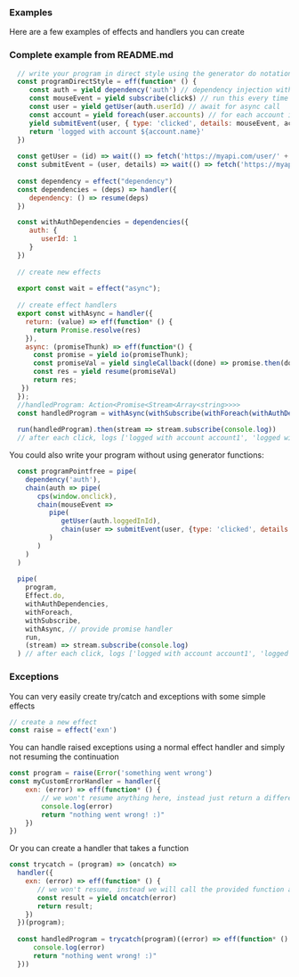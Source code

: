 ### Examples
Here are a few examples of effects and handlers you can create

### Complete example from README.md

```javascript
  // write your program in direct style using the generator do notation
  const programDirectStyle = eff(function* () {
     const auth = yield dependency('auth') // dependency injection with a simple handler
     const mouseEvent = yield subscribe(click$) // run this every time the stream gets a new item
     const user = yield getUser(auth.userId) // await for async call
     const account = yield foreach(user.accounts) // for each account in the users list of accounts
     yield submitEvent(user, { type: 'clicked', details: mouseEvent, account }) // await for async call
     return 'logged with account ${account.name}'
  })
  
  const getUser = (id) => wait(() => fetch('https://myapi.com/user/' + id))
  const submitEvent = (user, details) => wait(() => fetch('https://myapi.com/event/', { method: 'POST', body: JSON.stringify(details) }))
  
  const dependency = effect("dependency")
  const dependencies = (deps) => handler({
     dependency: () => resume(deps)
  })

  const withAuthDependencies = dependencies({
     auth: {
        userId: 1  
     }
  })
  
  // create new effects
  
  export const wait = effect("async");
  
  // create effect handlers  
  export const withAsync = handler({
    return: (value) => eff(function* () {
      return Promise.resolve(res)
    }),
    async: (promiseThunk) => eff(function*() {
      const promise = yield io(promiseThunk);
      const promiseVal = yield singleCallback((done) => promise.then(done))
      const res = yield resume(promiseVal)
      return res;
   })
  });
  //handledProgram: Action<Promise<Stream<Array<string>>>>
  const handledProgram = withAsync(withSubscribe(withForeach(withAuthDependencies(program))))
   
  run(handledProgram).then(stream => stream.subscribe(console.log))
  // after each click, logs ['logged with account account1', 'logged with account account2', ...] 
```
You could also write your program without using generator functions:
```javascript
  const programPointfree = pipe(
    dependency('auth'),
    chain(auth => pipe(
       cps(window.onclick), 
       chain(mouseEvent => 
          pipe(
             getUser(auth.loggedInId),
             chain(user => submitEvent(user, {type: 'clicked', details: mouseEvent}))
          )
       )
    )
  )    
  
  pipe(
    program,
    Effect.do,
    withAuthDependencies,
    withForeach,
    withSubscribe, 
    withAsync, // provide promise handler
    run,
    (stream) => stream.subscribe(console.log)
  ) // after each click, logs ['logged with account account1', 'logged with account account2', ...] 
```


### Exceptions
You can very easily create try/catch and exceptions with some simple effects
```javascript
// create a new effect
const raise = effect('exn')
```
You can handle raised exceptions using a normal effect handler and simply not resuming the continuation
```javascript
const program = raise(Error('something went wrong')
const myCustomErrorHandler = handler({
    exn: (error) => eff(function* () {
        // we won't resume anything here, instead just return a different answer
        console.log(error)
        return "nothing went wrong! :)"
    })
})
```
Or you can create a handler that takes a function
```javascript
const trycatch = (program) => (oncatch) =>
  handler({
    exn: (error) => eff(function* () {
       // we won't resume, instead we will call the provided function and return its result
       const result = yield oncatch(error)
       return result;
    })
  })(program);
  
  const handledProgram = trycatch(program)((error) => eff(function* () {
      console.log(error)
      return "nothing went wrong! :)"
  }))
```

<!-- 
### Other examples
Hopefully I will add some new examples here soon, but for now you can find some examples of effects and handlers here:

https://github.com/nythrox/effects.js/blob/master/core_effects.js -->
